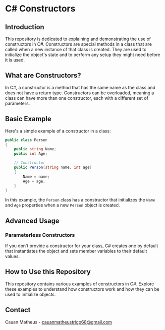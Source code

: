 # C# Constructors

## Introduction

This repository is dedicated to explaining and demonstrating the use of constructors in C#. Constructors are special methods in a class that are called when a new instance of that class is created. They are used to initialize the object's state and to perform any setup they might need before it is used.

## What are Constructors?

In C#, a constructor is a method that has the same name as the class and does not have a return type. Constructors can be overloaded, meaning a class can have more than one constructor, each with a different set of parameters.

## Basic Example

Here's a simple example of a constructor in a class:

```csharp
public class Person
{
    public string Name;
    public int Age;

    // Constructor
    public Person(string name, int age)
    {
        Name = name;
        Age = age;
    }
}
```

In this example, the `Person` class has a constructor that initializes the `Name` and `Age` properties when a new `Person` object is created.

## Advanced Usage

### Parameterless Constructors

If you don’t provide a constructor for your class, C# creates one by default that instantiates the object and sets member variables to their default values.

## How to Use this Repository

This repository contains various examples of constructors in C#. Explore these examples to understand how constructors work and how they can be used to initialize objects.

## Contact

Cauan Matheus - [cauanmatheustrigo68@gmail.com](mailto:cauanmatheustrigo68@gmail.com)
